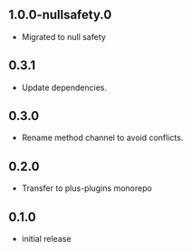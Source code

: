 ## 1.0.0-nullsafety.0

- Migrated to null safety

## 0.3.1

- Update dependencies.

## 0.3.0

- Rename method channel to avoid conflicts.

## 0.2.0

- Transfer to plus-plugins monorepo

## 0.1.0

* initial release
